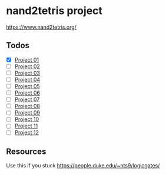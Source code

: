 # nand2tetris project

https://www.nand2tetris.org/

## Todos

- [x] [Project 01](https://www.nand2tetris.org/project01)
- [ ] [Project 02](https://www.nand2tetris.org/project02)
- [ ] [Project 03](https://www.nand2tetris.org/project03)
- [ ] [Project 04](https://www.nand2tetris.org/project04)
- [ ] [Project 05](https://www.nand2tetris.org/project05)
- [ ] [Project 06](https://www.nand2tetris.org/project06)
- [ ] [Project 07](https://www.nand2tetris.org/project07)
- [ ] [Project 08](https://www.nand2tetris.org/project08)
- [ ] [Project 09](https://www.nand2tetris.org/project09)
- [ ] [Project 10](https://www.nand2tetris.org/project10)
- [ ] [Project 11](https://www.nand2tetris.org/project11)
- [ ] [Project 12](https://www.nand2tetris.org/project12)

## Resources

Use this if you stuck https://people.duke.edu/~nts9/logicgates/
